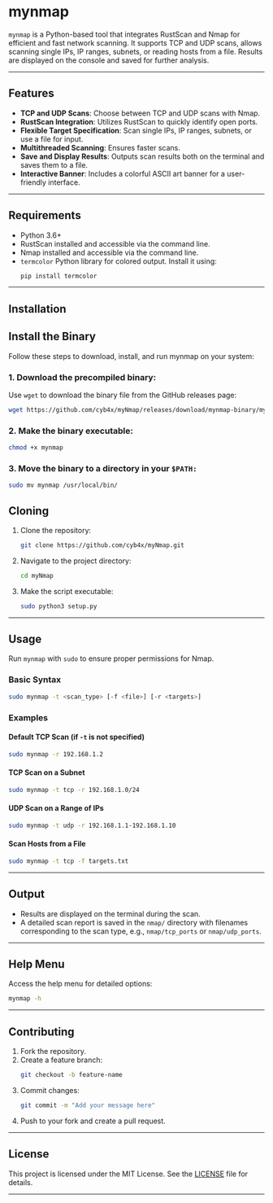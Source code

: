# mynmap

`mynmap` is a Python-based tool that integrates RustScan and Nmap for efficient and fast network scanning. It supports TCP and UDP scans, allows scanning single IPs, IP ranges, subnets, or reading hosts from a file. Results are displayed on the console and saved for further analysis.

---

## Features

- **TCP and UDP Scans**: Choose between TCP and UDP scans with Nmap.
- **RustScan Integration**: Utilizes RustScan to quickly identify open ports.
- **Flexible Target Specification**: Scan single IPs, IP ranges, subnets, or use a file for input.
- **Multithreaded Scanning**: Ensures faster scans.
- **Save and Display Results**: Outputs scan results both on the terminal and saves them to a file.
- **Interactive Banner**: Includes a colorful ASCII art banner for a user-friendly interface.

---

## Requirements

- Python 3.6+
- RustScan installed and accessible via the command line.
- Nmap installed and accessible via the command line.
- `termcolor` Python library for colored output. Install it using:
  ```bash
  pip install termcolor
  ```

---

## Installation

## Install the Binary

Follow these steps to download, install, and run mynmap on your system:

### 1. Download the precompiled binary:

Use `wget` to download the binary file from the GitHub releases page:

```bash
wget https://github.com/cyb4x/myNmap/releases/download/mynmap-binary/mynmap
```

### 2. Make the binary executable:
```bash
chmod +x mynmap
```
### 3. Move the binary to a directory in your `$PATH:`
```bash
sudo mv mynmap /usr/local/bin/
```

## Cloning
1. Clone the repository:
   ```bash
   git clone https://github.com/cyb4x/myNmap.git
   ```
2. Navigate to the project directory:
   ```bash
   cd myNmap
   ```
3. Make the script executable:
   ```bash
   sudo python3 setup.py
   ```

---

## Usage

Run `mynmap` with `sudo` to ensure proper permissions for Nmap.

### Basic Syntax

```bash
sudo mynmap -t <scan_type> [-f <file>] [-r <targets>]
```

### Examples

#### Default TCP Scan (if `-t` is not specified)
```bash
sudo mynmap -r 192.168.1.2
```

#### TCP Scan on a Subnet
```bash
sudo mynmap -t tcp -r 192.168.1.0/24
```

#### UDP Scan on a Range of IPs
```bash
sudo mynmap -t udp -r 192.168.1.1-192.168.1.10
```

#### Scan Hosts from a File
```bash
sudo mynmap -t tcp -f targets.txt
```

---

## Output

- Results are displayed on the terminal during the scan.
- A detailed scan report is saved in the `nmap/` directory with filenames corresponding to the scan type, e.g., `nmap/tcp_ports` or `nmap/udp_ports`.

---

## Help Menu

Access the help menu for detailed options:
```bash
mynmap -h
```

---

## Contributing

1. Fork the repository.
2. Create a feature branch:
   ```bash
   git checkout -b feature-name
   ```
3. Commit changes:
   ```bash
   git commit -m "Add your message here"
   ```
4. Push to your fork and create a pull request.

---

## License

This project is licensed under the MIT License. See the [LICENSE](LICENSE) file for details.

---

